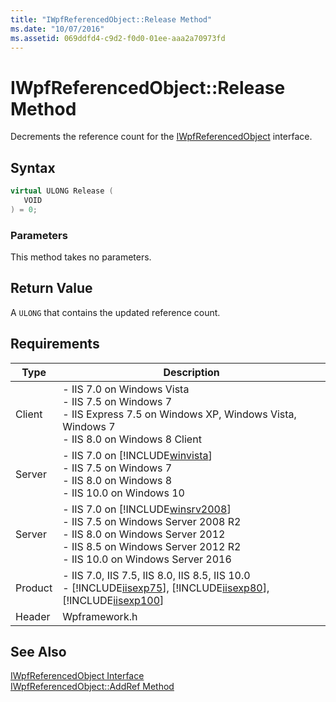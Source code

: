 ```yaml
---
title: "IWpfReferencedObject::Release Method"
ms.date: "10/07/2016"
ms.assetid: 069ddfd4-c9d2-f0d0-01ee-aaa2a70973fd
---
```

# IWpfReferencedObject::Release Method
Decrements the reference count for the [IWpfReferencedObject](../../web-development-reference/native-code-api-reference/iwpfreferencedobject-interface.md) interface.  
  
## Syntax  
  
```cpp  
virtual ULONG Release (  
   VOID  
) = 0;  
```  
  
### Parameters  
 This method takes no parameters.  
  
## Return Value  
 A `ULONG` that contains the updated reference count.  
  
## Requirements  
  
|Type|Description|  
|----------|-----------------|  
|Client|-   IIS 7.0 on Windows Vista<br />-   IIS 7.5 on Windows 7<br />-   IIS Express 7.5 on Windows XP, Windows Vista, Windows 7<br />-   IIS 8.0 on Windows 8 Client|  
|Server|-   IIS 7.0 on [!INCLUDE[winvista](../../wmi-provider/includes/winvista-md.md)]<br />-   IIS 7.5 on Windows 7<br />-   IIS 8.0 on Windows 8<br />-   IIS 10.0 on Windows 10|  
|Server|-   IIS 7.0 on [!INCLUDE[winsrv2008](../../wmi-provider/includes/winsrv2008-md.md)]<br />-   IIS 7.5 on Windows Server 2008 R2<br />-   IIS 8.0 on Windows Server 2012<br />-   IIS 8.5 on Windows Server 2012 R2<br />-   IIS 10.0 on Windows Server 2016|  
|Product|-   IIS 7.0, IIS 7.5, IIS 8.0, IIS 8.5, IIS 10.0<br />-   [!INCLUDE[iisexp75](../../web-development-reference/native-code-api-reference/includes/iisexp75-md.md)], [!INCLUDE[iisexp80](../../web-development-reference/native-code-api-reference/includes/iisexp80-md.md)], [!INCLUDE[iisexp100](../../web-development-reference/native-code-api-reference/includes/iisexp100-md.md)]|  
|Header|Wpframework.h|  
  
## See Also  
 [IWpfReferencedObject Interface](../../web-development-reference/native-code-api-reference/iwpfreferencedobject-interface.md)   
 [IWpfReferencedObject::AddRef Method](../../web-development-reference/native-code-api-reference/iwpfreferencedobject-addref-method.md)